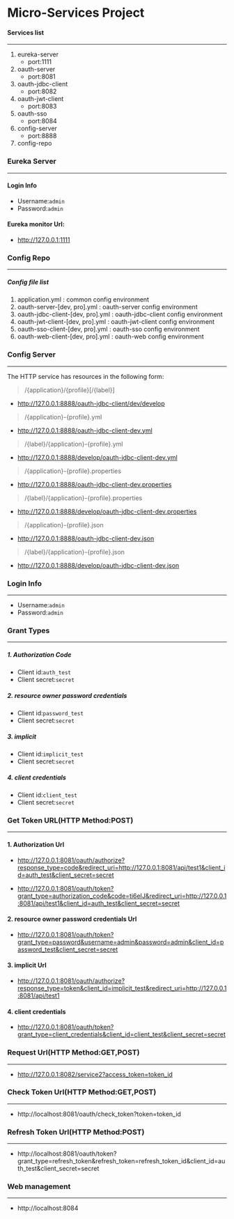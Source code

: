 Micro-Services Project
======================
#### Services list
---
1. eureka-server
   - port:1111
1. oauth-server
   - port:8081
2. oauth-jdbc-client
   - port:8082
3. oauth-jwt-client
   - port:8083
4. oauth-sso
   - port:8084
5. config-server
   - port:8888
6. config-repo

### Eureka Server
---
#### Login Info
  - Username:`admin`
  - Password:`admin`

#### Eureka monitor Url:
  - http://127.0.0.1:1111

### Config Repo
---
##### Config file list
1. application.yml : common config environment
2. oauth-server-[dev, pro].yml : oauth-server config environment
3. oauth-jdbc-client-[dev, pro].yml : oauth-jdbc-client config environment
4. oauth-jwt-client-[dev, pro].yml : oauth-jwt-client config environment
5. oauth-sso-client-[dev, pro].yml : oauth-sso config environment
6. oauth-web-client-[dev, pro].yml : oauth-web config environment

### Config Server
---
The HTTP service has resources in the following form:
> /{application}/{profile}[/{label}]
  - http://127.0.0.1:8888/oauth-jdbc-client/dev/develop

> /{application}-{profile}.yml
  - http://127.0.0.1:8888/oauth-jdbc-client-dev.yml

> /{label}/{application}-{profile}.yml
  - http://127.0.0.1:8888/develop/oauth-jdbc-client-dev.yml

> /{application}-{profile}.properties
  - http://127.0.0.1:8888/oauth-jdbc-client-dev.properties

> /{label}/{application}-{profile}.properties
  - http://127.0.0.1:8888/develop/oauth-jdbc-client-dev.properties

> /{application}-{profile}.json
  - http://127.0.0.1:8888/oauth-jdbc-client-dev.json

> /{label}/{application}-{profile}.json
  - http://127.0.0.1:8888/develop/oauth-jdbc-client-dev.json

### Login Info
---
  - Username:`admin`
  - Password:`admin`

### Grant Types
---
##### 1. Authorization Code
   - Client id:`auth_test`
   - Client secret:`secret`
##### 2. resource owner password credentials
   - Client id:`password_test`
   - Client secret:`secret`
##### 3. implicit
   - Client id:`implicit_test`
   - Client secret:`secret`
##### 4. client credentials
   - Client id:`client_test`
   - Client secret:`secret`

### Get Token URL(HTTP Method:POST)
---
#### 1. Authorization Url
  - http://127.0.0.1:8081/oauth/authorize?response_type=code&redirect_uri=http://127.0.0.1:8081/api/test1&client_id=auth_test&client_secret=secret
  
  - http://127.0.0.1:8081/oauth/token?grant_type=authorization_code&code=ti6eIJ&redirect_uri=http://127.0.0.1:8081/api/test1&client_id=auth_test&client_secret=secret
#### 2. resource owner password credentials Url
  - http://127.0.0.1:8081/oauth/token?grant_type=password&username=admin&password=admin&client_id=password_test&client_secret=secret
#### 3. implicit Url
  - http://127.0.0.1:8081/oauth/authorize?response_type=token&client_id=implicit_test&redirect_uri=http://127.0.0.1:8081/api/test1
#### 4. client credentials
  - http://127.0.0.1:8081/oauth/token?grant_type=client_credentials&client_id=client_test&client_secret=secret

### Request Url(HTTP Method:GET,POST)
---
  - http://127.0.0.1:8082/service2?access_token=token_id

### Check Token Url(HTTP Method:GET,POST)
---
  - http://localhost:8081/oauth/check_token?token=token_id

### Refresh Token Url(HTTP Method:POST)
---
  - http://localhost:8081/oauth/token?grant_type=refresh_token&refresh_token=refresh_token_id&client_id=auth_test&client_secret=secret

### Web management
---
  - http://localhost:8084
